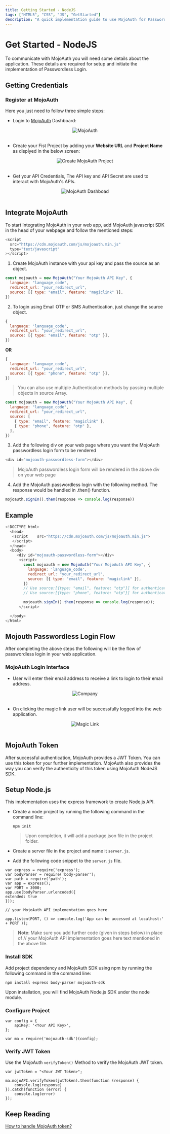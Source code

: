 ```yaml
---
title: Getting Started - NodeJS
tags: ["HTML5", "CSS", "JS", "GetStarted"]
description: "A quick implementation guide to use MojoAuth for Passwordless using NodeJS."
---
```


# Get Started - NodeJS

To communicate with MojoAuth you will need some details about the application. These details are required for setup and initiate the implementation of Passwordless Login.

## Getting Credentials

### Register at MojoAuth

Here you just need to follow three simple steps:

- Login to [MojoAuth](https://mojoauth.com/dashboard/signin) Dashboard:

<div style="text-align:center">
  <img src="../../assets/common-images/login.png" alt="MojoAuth" />
</div>
<br/>

- Create your Fist Project by adding your **Website URL** and **Project Name** as displyed in the below screen:

<div style="text-align:center">
  <img src="../../assets/common-images/project.png" alt="Create MojoAuth Project" />
</div>
<br/>

- Get your API Credentials, The API key and API Secret are used to interact with MojoAuth's APIs.

<div style="text-align:center">
  <img src="../../assets/common-images/dashboard.png" alt="MojoAuth Dashboad" />
</div>
<br/>

## Integrate MojoAuth

To start Integrating MojoAuth in your web app, add MojoAuth javascript SDK in the head of your webpage and follow the mentioned steps:

```js
<script
  src="https://cdn.mojoauth.com/js/mojoauth.min.js"
  type="text/javascript"
></script>
```

1. Create MojoAuth instance with your api key and pass the source as an object.

```js
const mojoauth = new MojoAuth("Your MojoAuth API Key", {
  language: "language_code",
  redirect_url: "your_redirect_url",
  source: [{ type: "email", feature: "magiclink" }],
})
```

2. To login using Email OTP or SMS Authentication, just change the source object.

```js
{
  language: 'language_code',
  redirect_url: "your_redirect_url",
  source: [{ type: "email", feature: "otp" }],
})
```

**OR**

```js
{
  language: 'language_code',
  redirect_url: "your_redirect_url",
  source: [{ type: "phone", feature: "otp" }],
})
```

> You can also use multiple Authentication methods by passing multiple objects in source Array.

```js
const mojoauth = new MojoAuth("Your MojoAuth API Key", {
  language: "language_code",
  redirect_url: "your_redirect_url",
  source: [
    { type: "email", feature: "magiclink" },
    { type: "phone", feature: "otp" },
  ],
})
```

3. Add the following div on your web page where you want the MojoAuth passwordless login form to be rendered

```js
<div id="mojoauth-passwordless-form"></div>
```

> MojoAuth passwordless login form will be rendered in the above div on your web page

4. Add the MojoAuth passwordless login with the following method. The response would be handled in .then() function.

```js
mojoauth.signIn().then(response => console.log(response))
```

## Example

```js
<!DOCTYPE html>
  <head>
   <script    src="https://cdn.mojoauth.com/js/mojoauth.min.js">
   </script>
  </head>
  <body>
     <div id="mojoauth-passwordless-form"></div>
      <script>
        const mojoauth = new MojoAuth("Your MojoAuth API Key", {
          language: 'language_code',
          redirect_url: "your_redirect_url",
          source: [{ type: "email", feature: "magiclink" }],
        })
        // Use source:[{type: "email", feature: "otp"}] for authentication using Email OTP
        // Use source:[{type: "phone", feature: "otp"}] for authentication using SMS Authentication

        mojoauth.signIn().then(response => console.log(response));
      </script>

  </body>
</html>
```

## Mojouth Passwordless Login Flow

After completing the above steps the following will be the flow of passwordless login in your web application.

### MojoAuth Login Interface

- User will enter their email address to receive a link to login to their email address.

<div style="text-align:center">
  <img src="../../assets/common-images/company.png" alt="Company" />
</div>
<br/>

- On clicking the magic link user will be successfully logged into the web application.

<div style="text-align:center">
  <img src="../../assets/common-images/magic-link.png" alt="Magic Link" />
</div>
<br/>

## MojoAuth Token

After successful authentication, MojoAuth provides a JWT Token. You can use this token for your further implementation. MojoAuth also provides the way you can verify the authenticity of this token using MojoAuth NodeJS SDK.

## Setup Node.js

This implementation uses the express framework to create Node.js API.

- Create a node project by running the following command in the command line:

  `npm init`

  > Upon completion, it will add a package.json file in the project folder.

- Create a server file in the project and name it `server.js`.

- Add the following code snippet to the `server.js` file.

```
var express = require('express');
var bodyParser = require('body-parser');
var path = require('path');
var app = express();
var PORT = 3000;
app.use(bodyParser.urlencoded({
extended: true
}));

// your MojoAuth API implementation goes here

app.listen(PORT, () => console.log('App can be accessed at localhost:' + PORT ));
```

> **Note**: Make sure you add further code (given in steps below) in place of // your MojoAuth API implementation goes here text mentioned in the above file.

### Install SDK

Add project dependency and MojoAuth SDK using npm by running the following command in the command line:

```
npm install express body-parser mojoauth-sdk
```

Upon installation, you will find MojoAuth Node.js SDK under the node module.

### Configure Project

```
var config = {
    apiKey: '<Your API Key>',
};

var ma = require('mojoauth-sdk')(config);
```

### Verify JWT Token

Use the MojoAuth `verifyToken()` Method to verify the MojoAuth JWT token.

```
var jwtToken = "<Your JWT Token>";

ma.mojoAPI.verifyToken(jwtToken).then(function (response) {
    console.log(response)
}).catch(function (error) {
    console.log(error)
});
```

## Keep Reading

[How to handle MojoAuth token?](/howto/handle-jwt-token/)

